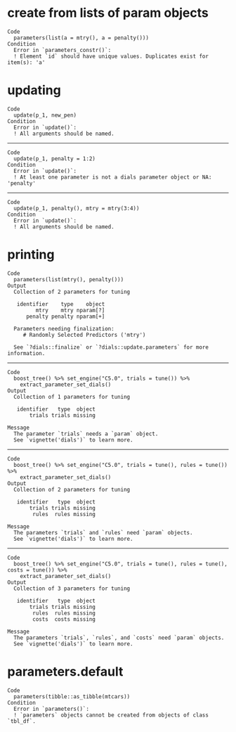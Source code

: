 # create from lists of param objects

    Code
      parameters(list(a = mtry(), a = penalty()))
    Condition
      Error in `parameters_constr()`:
      ! Element `id` should have unique values. Duplicates exist for item(s): 'a'

# updating

    Code
      update(p_1, new_pen)
    Condition
      Error in `update()`:
      ! All arguments should be named.

---

    Code
      update(p_1, penalty = 1:2)
    Condition
      Error in `update()`:
      ! At least one parameter is not a dials parameter object or NA: 'penalty'

---

    Code
      update(p_1, penalty(), mtry = mtry(3:4))
    Condition
      Error in `update()`:
      ! All arguments should be named.

# printing

    Code
      parameters(list(mtry(), penalty()))
    Output
      Collection of 2 parameters for tuning
      
       identifier    type    object
             mtry    mtry nparam[?]
          penalty penalty nparam[+]
      
      Parameters needing finalization:
         # Randomly Selected Predictors ('mtry')
      
      See `?dials::finalize` or `?dials::update.parameters` for more information.
      

---

    Code
      boost_tree() %>% set_engine("C5.0", trials = tune()) %>%
        extract_parameter_set_dials()
    Output
      Collection of 1 parameters for tuning
      
       identifier   type  object
           trials trials missing
      
    Message
      The parameter `trials` needs a `param` object. 
      See `vignette('dials')` to learn more.

---

    Code
      boost_tree() %>% set_engine("C5.0", trials = tune(), rules = tune()) %>%
        extract_parameter_set_dials()
    Output
      Collection of 2 parameters for tuning
      
       identifier   type  object
           trials trials missing
            rules  rules missing
      
    Message
      The parameters `trials` and `rules` need `param` objects. 
      See `vignette('dials')` to learn more.

---

    Code
      boost_tree() %>% set_engine("C5.0", trials = tune(), rules = tune(), costs = tune()) %>%
        extract_parameter_set_dials()
    Output
      Collection of 3 parameters for tuning
      
       identifier   type  object
           trials trials missing
            rules  rules missing
            costs  costs missing
      
    Message
      The parameters `trials`, `rules`, and `costs` need `param` objects. 
      See `vignette('dials')` to learn more.

# parameters.default

    Code
      parameters(tibble::as_tibble(mtcars))
    Condition
      Error in `parameters()`:
      ! `parameters` objects cannot be created from objects of class `tbl_df`.

